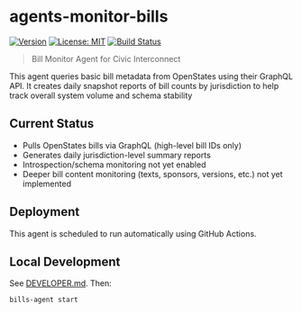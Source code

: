 # agents-monitor-bills

[![Version](https://img.shields.io/badge/version-v0.2.2-blue)](https://github.com/civic-interconnect/agents-monitor-bills/releases)
[![License: MIT](https://img.shields.io/badge/license-MIT-green.svg)](https://opensource.org/licenses/MIT)
[![Build Status](https://github.com/civic-interconnect/agents-monitor-bills/actions/workflows/agent-runner.yml/badge.svg)](https://github.com/civic-interconnect/agents-monitor-bills/actions)

> Bill Monitor Agent for Civic Interconnect

This agent queries basic bill metadata from OpenStates using their GraphQL API.
It creates daily snapshot reports of bill counts by jurisdiction to help track overall system volume and schema stability

## Current Status

- Pulls OpenStates bills via GraphQL (high-level bill IDs only)
- Generates daily jurisdiction-level summary reports
- Introspection/schema monitoring not yet enabled
- Deeper bill content monitoring (texts, sponsors, versions, etc.) not yet implemented

## Deployment

This agent is scheduled to run automatically using GitHub Actions.

## Local Development

See [DEVELOPER.md](./DEVELOPER.md). Then:

```shell
bills-agent start
```
